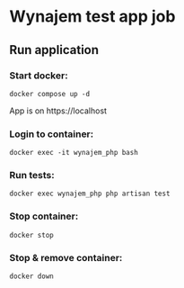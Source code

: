 # Wynajem test app job

## Run application

### Start docker:

```shell
docker compose up -d
```

App is on https://localhost

### Login to container:

```shell
docker exec -it wynajem_php bash
```

### Run tests:

```shell
docker exec wynajem_php php artisan test
```

### Stop container:

```shell
docker stop
```

### Stop & remove container:

```shell
docker down
```
